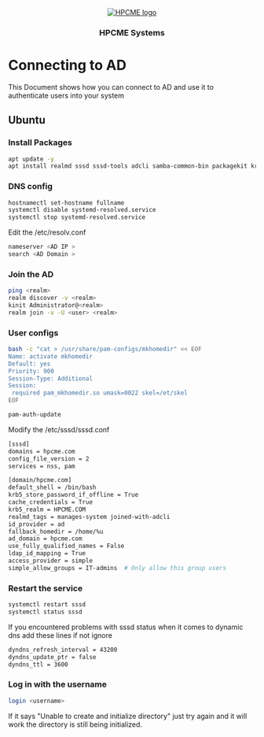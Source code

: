 <div align="center" style="text-align: center">
<a href="http://hpcme.com">
<img src="http://hpcme.com/wp-content/uploads/2021/10/cropped-Logo-HPCME-Systems-72x50.jpg" alt="HPCME logo"/>
</a>
<h3>HPCME Systems</h3>

</div>

# Connecting to AD
This Document shows how you can connect to AD and use it to authenticate users into your system


## Ubuntu
### Install Packages
``` bash
apt update -y
apt install realmd sssd sssd-tools adcli samba-common-bin packagekit krb5-user libpam-sss libnss-sss oddjob oddjob-mkhomedir
```
### DNS config
``` bash
hostnamectl set-hostname fullname 
systemctl disable systemd-resolved.service
systemctl stop systemd-resolved.service
```
Edit the /etc/resolv.conf
``` bash 
nameserver <AD IP >
search <AD Domain >
```
### Join the AD
``` bash 
ping <realm>
realm discover -v <realm>
kinit Administrator@<realm>
realm join -v -U <user> <realm>
```
### User configs
``` bash
bash -c "cat > /usr/share/pam-configs/mkhomedir" << EOF
Name: activate mkhomedir
Default: yes
Priority: 900
Session-Type: Additional
Session:
 required pam_mkhomedir.so umask=0022 skel=/et/skel
EOF

pam-auth-update

```

Modify the /etc/sssd/sssd.conf

``` bash
[sssd]
domains = hpcme.com
config_file_version = 2
services = nss, pam

[domain/hpcme.com]
default_shell = /bin/bash
krb5_store_password_if_offline = True
cache_credentials = True
krb5_realm = HPCME.COM
realmd_tags = manages-system joined-with-adcli
id_provider = ad
fallback_homedir = /home/%u
ad_domain = hpcme.com
use_fully_qualified_names = False
ldap_id_mapping = True
access_provider = simple
simple_allow_groups = IT-admins  # Only allow this group users
```
### Restart the service
``` bash
systemctl restart sssd
systemctl status sssd
```
If you encountered problems with sssd status when it comes to dynamic dns add these lines if not ignore
``` bash
dyndns_refresh_interval = 43200
dyndns_update_ptr = false
dyndns_ttl = 3600
```
### Log in with the username
``` bash
login <username>
```
If it says "Unable to create and initialize directory" just try again and it will work the directory is still being initialized.